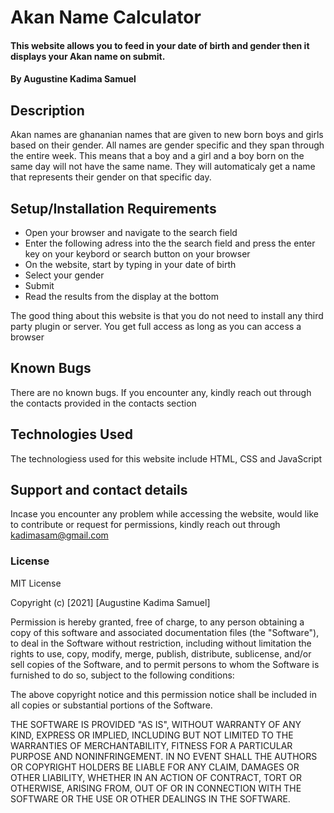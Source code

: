 # Akan Name Calculator
#### This website allows you to feed in your date of birth and gender then it displays your Akan name on submit.
#### By **Augustine Kadima Samuel**
## Description
Akan names are ghananian names that are given to new born boys and girls based on their gender. All names are gender specific and they span through the entire week. This means that a boy and a girl and a boy born on the same day will not have the same name. They will automaticaly get a name that represents their gender on that specific day.
## Setup/Installation Requirements
* Open your browser and navigate to the search field
* Enter the following adress into the the search field and press the enter key on your keybord or search button on your browser
* On the website, start by typing in your date of birth
* Select your gender
* Submit
* Read the results from the display at the bottom


The good thing about this website is that you do not need to install any third party plugin or server. You get full access as long as you can access a browser
## Known Bugs
There are no known bugs. If you encounter any, kindly reach out through the contacts provided in the contacts section
## Technologies Used
The technologiess used for this website include HTML, CSS and JavaScript
## Support and contact details
Incase you encounter any problem while accessing the website, would like to contribute or request for permissions, kindly reach out through kadimasam@gmail.com
### License
MIT License

Copyright (c) [2021] [Augustine Kadima Samuel]

Permission is hereby granted, free of charge, to any person obtaining a copy
of this software and associated documentation files (the "Software"), to deal
in the Software without restriction, including without limitation the rights
to use, copy, modify, merge, publish, distribute, sublicense, and/or sell
copies of the Software, and to permit persons to whom the Software is
furnished to do so, subject to the following conditions:

The above copyright notice and this permission notice shall be included in all
copies or substantial portions of the Software.

THE SOFTWARE IS PROVIDED "AS IS", WITHOUT WARRANTY OF ANY KIND, EXPRESS OR
IMPLIED, INCLUDING BUT NOT LIMITED TO THE WARRANTIES OF MERCHANTABILITY,
FITNESS FOR A PARTICULAR PURPOSE AND NONINFRINGEMENT. IN NO EVENT SHALL THE
AUTHORS OR COPYRIGHT HOLDERS BE LIABLE FOR ANY CLAIM, DAMAGES OR OTHER
LIABILITY, WHETHER IN AN ACTION OF CONTRACT, TORT OR OTHERWISE, ARISING FROM,
OUT OF OR IN CONNECTION WITH THE SOFTWARE OR THE USE OR OTHER DEALINGS IN THE
SOFTWARE.